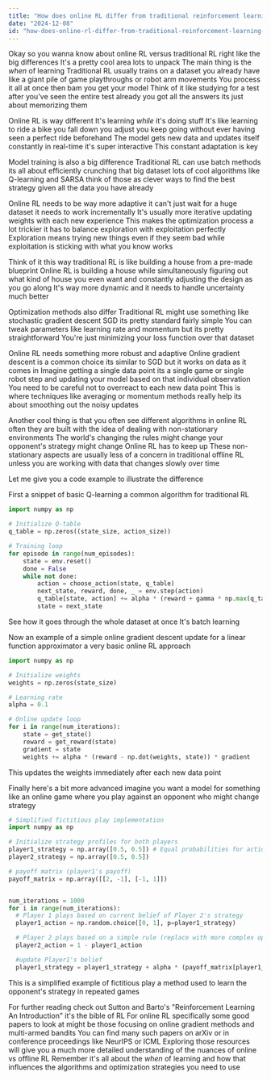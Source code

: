 ```yaml
---
title: "How does online RL differ from traditional reinforcement learning in model training and optimization?"
date: "2024-12-08"
id: "how-does-online-rl-differ-from-traditional-reinforcement-learning-in-model-training-and-optimization"
---
```


Okay so you wanna know about online RL versus traditional RL right  like the big differences  It's a pretty cool area lots to unpack  The main thing is the *when* of learning  Traditional RL usually trains on a dataset you already have  like a giant pile of game playthroughs or robot arm movements  You process it all at once then bam you get your model  Think of it like studying for a test after you've seen the entire test already  you got all the answers its just about memorizing them

Online RL is way different  It's learning *while* it's doing stuff  It's like learning to ride a bike  you fall down you adjust you keep going without ever having seen a perfect ride beforehand  The model gets new data and updates itself constantly in real-time  it's super interactive  This constant adaptation is key

Model training is also a big difference  Traditional RL can use batch methods its all about efficiently crunching that big dataset  lots of cool algorithms like Q-learning and SARSA  think of those as clever ways to find the best strategy given all the data you have already

Online RL needs to be way more adaptive  it can't just wait for a huge dataset it needs to work incrementally  It's usually more iterative  updating weights with each new experience  This makes the optimization process a lot trickier it has to balance exploration with exploitation perfectly  Exploration means trying new things even if they seem bad while exploitation is sticking with what you know works

Think of it this way traditional RL is like building a house from a pre-made blueprint  Online RL is building a house while simultaneously figuring out what kind of house you even want and constantly adjusting the design as you go along  It's way more dynamic and it needs to handle uncertainty much better


Optimization methods also differ  Traditional RL might use something like stochastic gradient descent SGD   its pretty standard fairly simple  You can tweak parameters like learning rate and momentum but its pretty straightforward  You're just minimizing your loss function over that dataset



Online RL needs something more robust and adaptive  Online gradient descent is a common choice   its similar to SGD but it works on data as it comes in  Imagine getting a single data point its a single game or single robot step and updating your model based on that individual observation  You need to be careful not to overreact to each new data point   This is where techniques like averaging or momentum methods really help its about smoothing out the noisy updates


Another cool thing is that you often see different algorithms in online RL often they are built with the idea of dealing with non-stationary environments  The world's changing  the rules might change  your opponent's strategy might change  Online RL has to keep up  These non-stationary aspects are usually less of a concern in traditional offline RL  unless you are working with data that changes slowly over time


Let me give you a code example to illustrate the difference


First  a snippet of basic Q-learning a common algorithm for traditional RL


```python
import numpy as np

# Initialize Q-table
q_table = np.zeros((state_size, action_size))

# Training loop
for episode in range(num_episodes):
    state = env.reset()
    done = False
    while not done:
        action = choose_action(state, q_table)
        next_state, reward, done, _ = env.step(action)
        q_table[state, action] += alpha * (reward + gamma * np.max(q_table[next_state, :]) - q_table[state, action])
        state = next_state
```

See how it goes through the whole dataset at once  It's batch learning


Now an example of a simple online gradient descent update for a linear function approximator  a very basic online RL approach



```python
import numpy as np

# Initialize weights
weights = np.zeros(state_size)

# Learning rate
alpha = 0.1

# Online update loop
for i in range(num_iterations):
    state = get_state()
    reward = get_reward(state)
    gradient = state
    weights += alpha * (reward - np.dot(weights, state)) * gradient
```
This updates the weights immediately after each new data point



Finally here's a bit more advanced  imagine you want a model for something like an online game where you play against an opponent who might change strategy


```python
# Simplified fictitious play implementation
import numpy as np

# Initialize strategy profiles for both players
player1_strategy = np.array([0.5, 0.5]) # Equal probabilities for actions A and B
player2_strategy = np.array([0.5, 0.5])

# payoff matrix (player1's payoff)
payoff_matrix = np.array([[2, -1], [-1, 1]])


num_iterations = 1000
for i in range(num_iterations):
  # Player 1 plays based on current belief of Player 2's strategy
  player1_action = np.random.choice([0, 1], p=player1_strategy)

  # Player 2 plays based on a simple rule (replace with more complex opponent)
  player2_action = 1 - player1_action

  #update Player1's belief
  player1_strategy = player1_strategy + alpha * (payoff_matrix[player1_action, player2_action] * np.array([1,0]) if player1_action == 0 else payoff_matrix[player1_action, player2_action] * np.array([0,1]))
```

This is a simplified example of fictitious play a method used to learn the opponent's strategy in repeated games


For further reading check out Sutton and Barto's "Reinforcement Learning An Introduction"  it's the bible of RL  For online RL specifically some good papers to look at might be those focusing on online gradient methods and multi-armed bandits  You can find many such papers on arXiv or in conference proceedings like NeurIPS or ICML  Exploring those resources will give you a much more detailed understanding of the nuances of online vs offline RL  Remember it's all about the *when* of learning and how that influences the algorithms and optimization strategies you need to use

